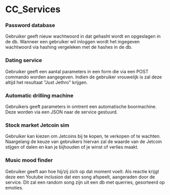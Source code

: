 # CC_Services

### Password database
Gebruiker geeft nieuw wachtwoord in dat gehasht wordt en opgeslagen in de db. Wanneer een gebruiker wil inloggen wordt het ingegeven wachtwoord via hashing vergeleken met de hashes in de db.

### Dating service
Gebruiker geeft een aantal parameters in een form die via een POST commando worden aangegeven. Indien de gebruiker vrouwelijk is zal deze altijd het resultaat "Just Jethro" krijgen.

### Automatic drilling machine
Gebruikers geeft parameters in omtrent een automatische boormachine. Deze worden via een JSON naar de service gestuurd.

### Stock market Jetcoin sim
Gebruiker kan kiezen om Jetcoins bij te kopen, te verkopen of te wachten. Naargelang de keuze van gebruikers hiervan zal de waarde van de Jetcoin stijgen of dalen en kan je bijhouden of je winst of verlies maakt.

### Music mood finder
Gebruiker geeft aan hoe hij/zij zich op dat moment voelt. Als reactie krijgt deze een Youtube inclusion dat een song afspeelt, aangeraden door de service. Dit zal een random song zijn uit een db met querries, gesorteerd op emoties.
